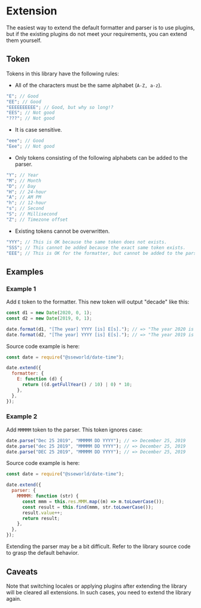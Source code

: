 # Extension

The easiest way to extend the default formatter and parser is to use plugins, but if the existing plugins do not meet your requirements, you can extend them yourself.

## Token

Tokens in this library have the following rules:

- All of the characters must be the same alphabet (`A-Z, a-z`).

```javascript
"E"; // Good
"EE"; // Good
"EEEEEEEEEE"; // Good, but why so long!?
"EES"; // Not good
"???"; // Not good
```

- It is case sensitive.

```javascript
"eee"; // Good
"Eee"; // Not good
```

- Only tokens consisting of the following alphabets can be added to the parser.

```javascript
"Y"; // Year
"M"; // Month
"D"; // Day
"H"; // 24-hour
"A"; // AM PM
"h"; // 12-hour
"s"; // Second
"S"; // Millisecond
"Z"; // Timezone offset
```

- Existing tokens cannot be overwritten.

```javascript
"YYY"; // This is OK because the same token does not exists.
"SSS"; // This cannot be added because the exact same token exists.
"EEE"; // This is OK for the formatter, but cannot be added to the parser.
```

## Examples

### Example 1

Add `E` token to the formatter. This new token will output "decade" like this:

```javascript
const d1 = new Date(2020, 0, 1);
const d2 = new Date(2019, 0, 1);

date.format(d1, "[The year] YYYY [is] E[s]."); // => "The year 2020 is 2020s."
date.format(d2, "[The year] YYYY [is] E[s]."); // => "The year 2019 is 2010s."
```

Source code example is here:

```javascript
const date = require("@sseworld/date-time");

date.extend({
  formatter: {
    E: function (d) {
      return ((d.getFullYear() / 10) | 0) * 10;
    },
  },
});
```

### Example 2

Add `MMMMM` token to the parser. This token ignores case:

```javascript
date.parse("Dec 25 2019", "MMMMM DD YYYY"); // => December 25, 2019
date.parse("dec 25 2019", "MMMMM DD YYYY"); // => December 25, 2019
date.parse("DEC 25 2019", "MMMMM DD YYYY"); // => December 25, 2019
```

Source code example is here:

```javascript
const date = require("@sseworld/date-time");

date.extend({
  parser: {
    MMMMM: function (str) {
      const mmm = this.res.MMM.map((m) => m.toLowerCase());
      const result = this.find(mmm, str.toLowerCase());
      result.value++;
      return result;
    },
  },
});
```

Extending the parser may be a bit difficult. Refer to the library source code to grasp the default behavior.

## Caveats

Note that switching locales or applying plugins after extending the library will be cleared all extensions. In such cases, you need to extend the library again.
